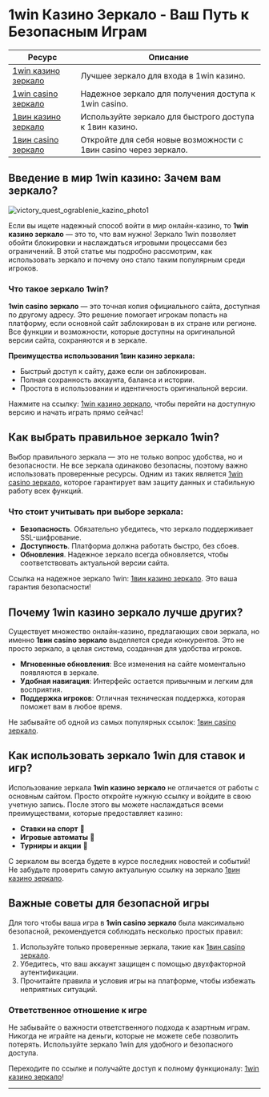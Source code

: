 # 1win Казино Зеркало - Ваш Путь к Безопасным Играм

| **Ресурс**              | **Описание**                                                |
|-------------------------|-------------------------------------------------------------|
| [1win казино зеркало](https://brandplay.link/6F5VqbyZ)     | Лучшее зеркало для входа в 1win казино.                     |
| [1win casino зеркало](https://brandplay.link/6F5VqbyZ)     | Надежное зеркало для получения доступа к 1win casino.       |
| [1вин казино зеркало](https://brandplay.link/6F5VqbyZ)     | Используйте зеркало для быстрого доступа к 1вин казино.     |
| [1вин casino зеркало](https://brandplay.link/6F5VqbyZ)     | Откройте для себя новые возможности с 1вин casino через зеркало. |

## Введение в мир 1win казино: Зачем вам зеркало?
![victory_quest_ograblenie_kazino_photo1](https://github.com/user-attachments/assets/e36877f2-b682-4175-b189-d822c4c5f673)

Если вы ищете надежный способ войти в мир онлайн-казино, то **1win казино зеркало** — это то, что вам нужно! Зеркало 1win позволяет обойти блокировки и наслаждаться игровыми процессами без ограничений. В этой статье мы подробно рассмотрим, как использовать зеркало и почему оно стало таким популярным среди игроков.

### Что такое зеркало 1win?

**1win casino зеркало** — это точная копия официального сайта, доступная по другому адресу. Это решение помогает игрокам попасть на платформу, если основной сайт заблокирован в их стране или регионе. Все функции и возможности, которые доступны на оригинальной версии сайта, сохраняются и в зеркале.

**Преимущества использования 1вин казино зеркала:**
- Быстрый доступ к сайту, даже если он заблокирован.
- Полная сохранность аккаунта, баланса и истории.
- Простота в использовании и идентичность оригинальной версии.
  
Нажмите на ссылку: [1win казино зеркало](https://brandplay.link/6F5VqbyZ), чтобы перейти на доступную версию и начать играть прямо сейчас!

## Как выбрать правильное зеркало 1win?

Выбор правильного зеркала — это не только вопрос удобства, но и безопасности. Не все зеркала одинаково безопасны, поэтому важно использовать проверенные ресурсы. Одним из таких является [1win casino зеркало](https://brandplay.link/6F5VqbyZ), которое гарантирует вам защиту данных и стабильную работу всех функций.

### Что стоит учитывать при выборе зеркала:
- **Безопасность**. Обязательно убедитесь, что зеркало поддерживает SSL-шифрование.
- **Доступность**. Платформа должна работать быстро, без сбоев.
- **Обновления**. Надежное зеркало всегда обновляется, чтобы соответствовать актуальной версии сайта.

Ссылка на надежное зеркало 1win: [1вин казино зеркало](https://brandplay.link/6F5VqbyZ). Это ваша гарантия безопасности!

## Почему 1win казино зеркало лучше других?

Существует множество онлайн-казино, предлагающих свои зеркала, но именно **1вин casino зеркало** выделяется среди конкурентов. Это не просто зеркало, а целая система, созданная для удобства игроков.

- **Мгновенные обновления**: Все изменения на сайте моментально появляются в зеркале.
- **Удобная навигация**: Интерфейс остается привычным и легким для восприятия.
- **Поддержка игроков**: Отличная техническая поддержка, которая поможет вам в любое время.

Не забывайте об одной из самых популярных ссылок: [1вин casino зеркало](https://brandplay.link/6F5VqbyZ).

## Как использовать зеркало 1win для ставок и игр?

Использование зеркала **1win казино зеркало** не отличается от работы с основным сайтом. Просто откройте нужную ссылку и войдите в свою учетную запись. После этого вы можете наслаждаться всеми преимуществами, которые предоставляет казино:

- **Ставки на спорт** 🏅
- **Игровые автоматы** 🎰
- **Турниры и акции** 🎉

С зеркалом вы всегда будете в курсе последних новостей и событий! Не забудьте проверить самую актуальную ссылку на зеркало [1вин казино зеркало](https://brandplay.link/6F5VqbyZ).

## Важные советы для безопасной игры

Для того чтобы ваша игра в **1win casino зеркало** была максимально безопасной, рекомендуется соблюдать несколько простых правил:

1. Используйте только проверенные зеркала, такие как [1вин casino зеркало](https://brandplay.link/6F5VqbyZ).
2. Убедитесь, что ваш аккаунт защищен с помощью двухфакторной аутентификации.
3. Прочитайте правила и условия игры на платформе, чтобы избежать неприятных ситуаций.

### Ответственное отношение к игре

Не забывайте о важности ответственного подхода к азартным играм. Никогда не играйте на деньги, которые не можете себе позволить потерять. Используйте зеркало 1win для удобного и безопасного доступа.

Переходите по ссылке и получайте доступ к полному функционалу: [1win казино зеркало](https://brandplay.link/6F5VqbyZ)!

---


